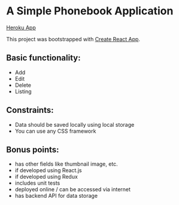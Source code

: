 # A Simple Phonebook Application
[Heroku App](https://react-phonebook-app.herokuapp.com/)

This project was bootstrapped with [Create React App](https://github.com/facebookincubator/create-react-app).

## Basic functionality:
- Add
- Edit
- Delete
- Listing

## Constraints:
- Data should be saved locally using local storage
- You can use any CSS framework

## Bonus points:
- has other fields like thumbnail image, etc.
- if developed using React.js 
- if developed using Redux
- includes unit tests
- deployed online / can be accessed via internet
- has backend API for data storage
